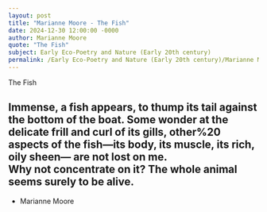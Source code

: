```yaml
---
layout: post
title: "Marianne Moore - The Fish"
date: 2024-12-30 12:00:00 -0000
author: Marianne Moore
quote: "The Fish"
subject: Early Eco-Poetry and Nature (Early 20th century)
permalink: /Early Eco-Poetry and Nature (Early 20th century)/Marianne Moore/Marianne Moore - The Fish
---
```


The Fish

Immense, a fish
    appears, to thump
    its tail against the
        bottom of the
        boat. 
Some wonder at the
        delicate frill
            and curl of its
            gills, other%20
        aspects of the
    fish—its body, its
        muscle, its rich,
        oily sheen—
are not lost on me.  
Why not concentrate
        on it?  The whole
    animal seems surely
        to be alive.
   ----

- Marianne Moore
